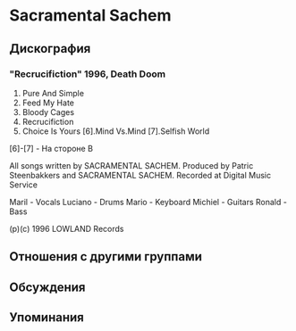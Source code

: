 # Sacramental Sachem



## Дискография

### "Recrucifiction" 1996, Death Doom

1. Pure And Simple
2. Feed My Hate
3. Bloody Cages
4. Recrucifiction
5. Choice Is Yours
[6].Mind Vs.Mind
[7].Selfish World

[6]-[7] - Ha cтopoнe B

All songs written by SACRAMENTAL
SACHEM.
Produced by Patric Steenbakkers and
SACRAMENTAL SACHEM.
Recorded at Digital Music Service

Maril - Vocals
Luciano - Drums
Mario - Keyboard
Michiel - Guitars
Ronald - Bass

(p)(c) 1996 LOWLAND Records


## Отношения с другими группами


## Обсуждения


## Упоминания


